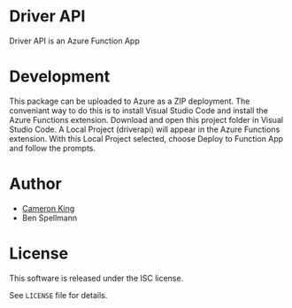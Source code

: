 # Driver API

Driver API is an Azure Function App

# Development

This package can be uploaded to Azure as a ZIP deployment.  The conveniant
way to do this is to install Visual Studio Code and install the Azure 
Functions extension.  Download and open this project folder in Visual 
Studio Code.  A Local Project (driverapi) will appear in the Azure 
Functions extension.  With this Local Project selected, choose Deploy 
to Function App and follow the prompts.
    
# Author

- [Cameron King](http://cameronking.me)
- Ben Spellmann

# License

This software is released under the ISC license.

See `LICENSE` file for details.
